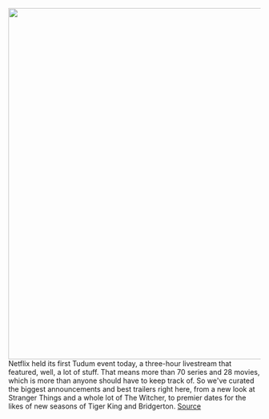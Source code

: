 <img src='https://cdn.vox-cdn.com/thumbor/GDEBDxpbeSS03Hz1gWtNT3PSEJ4=/0x0:4096x1716/1200x675/filters:focal(1445x272:2099x926)/cdn.vox-cdn.com/uploads/chorus_image/image/69908501/rn_ec_0010_v0016_r709_090121_frm1734r.0.jpg' width='700px' /><br/>
Netflix held its first Tudum event today, a three-hour livestream that featured, well, a lot of stuff. That means more than 70 series and 28 movies, which is more than anyone should have to keep track of. So we've curated the biggest announcements and best trailers right here, from a new look at Stranger Things and a whole lot of The Witcher, to premier dates for the likes of new seasons of Tiger King and Bridgerton.
<a href='https://www.theverge.com/2021/9/25/22691543/netflix-tudum-trailers-news-witcher-sandman-cowboy-bebop-bridgerton'> Source <a/>